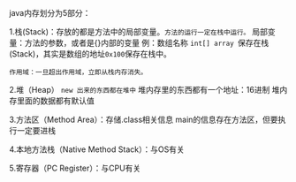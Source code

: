 java内存划分为5部分：

1.栈(Stack)：存放的都是方法中的局部变量。`方法的运行一定在栈中运行。`
    局部变量：方法的参数，或者是{}内部的变量  例：数组名称 `int[] array `保存在栈(Stack)，其实是数组的地址` 0x100 `保存在栈中。
     
    作用域：一旦超出作用域，立即从栈内存消失。

2.堆（Heap）  `new 出来的东西都在堆中`
    堆内存里的东西都有一个地址：16进制
    堆内存里面的数据都有默认值
    
3.方法区（Method Area）：存储.class相关信息    main的信息存在方法区，但要执行一定要进栈


4.本地方法栈（Native Method Stack）：与OS有关

5.寄存器（PC Register）：与CPU有关
